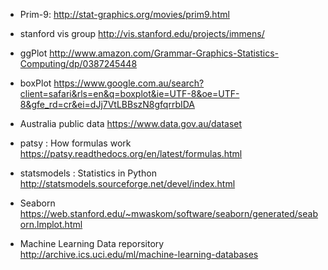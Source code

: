 * Prim-9:
http://stat-graphics.org/movies/prim9.html

* stanford vis group
http://vis.stanford.edu/projects/immens/

* ggPlot
http://www.amazon.com/Grammar-Graphics-Statistics-Computing/dp/0387245448

* boxPlot
https://www.google.com.au/search?client=safari&rls=en&q=boxplot&ie=UTF-8&oe=UTF-8&gfe_rd=cr&ei=dJj7VtLBBszN8gfqrrbIDA

* Australia public data 
https://www.data.gov.au/dataset

* patsy : How formulas work
https://patsy.readthedocs.org/en/latest/formulas.html

* statsmodels : Statistics in Python
http://statsmodels.sourceforge.net/devel/index.html

* Seaborn
https://web.stanford.edu/~mwaskom/software/seaborn/generated/seaborn.lmplot.html

* Machine Learning Data reporsitory
http://archive.ics.uci.edu/ml/machine-learning-databases
